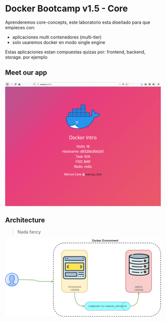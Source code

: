 # Docker Bootcamp v1.5 - Core

Aprenderemos core-concepts, este laboratorio esta diseñado para que empieces con:

- aplicaciones multi contenedores (multi-tier)
- solo usaremos docker en modo single engine

Estas aplicaciones estan compuestas quizas por: frontend, backend, storage. por ejemplo


## Meet our app


![2](./assets/ourapp.png)


## Architecture

> Nada fancy

![3](./assets/architecture.png)


